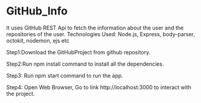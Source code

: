 # GitHub_Info
It uses GitHub REST Api to fetch the information about the user and the repositories of the user.
Technologies Used: Node.js, Express, body-parser, octokit, nodemon, ejs etc

Step1:Download the GitHubProject from github repository.

Step2:Run npm install command to install all the dependencies.

Step3: Run npm start command to run the app.

Step4: Open Web Browser, Go to link http://localhost:3000 to interact with the project.

